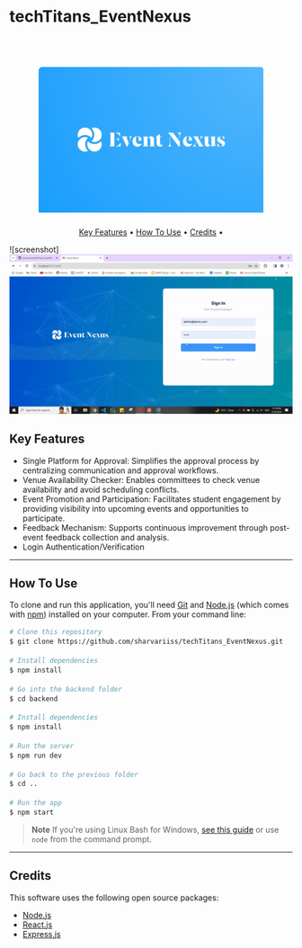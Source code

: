 # techTitans_EventNexus



<h1 align="center">
  <br>
  <img src="https://github.com/sharvariiss/techTitans_EventNexus/blob/dev/event_nexus.jpg" alt="EventNexus" width="400">
  
</h1>

<p align="center">
  <a href="#key-features">Key Features</a> •
  <a href="#how-to-use">How To Use</a> •
  <a href="#credits">Credits</a> •
</p>

![screenshot]
<img src="https://github.com/sharvariiss/techTitans_EventNexus/blob/dev/event_nexux_gif.gif" width="600">


## Key Features

* Single Platform for Approval: Simplifies the approval process by centralizing communication and approval workflows.
* Venue Availability Checker: Enables committees to check venue availability and avoid scheduling conflicts.
* Event Promotion and Participation: Facilitates student engagement by providing visibility into upcoming events and opportunities to participate.
* Feedback Mechanism: Supports continuous improvement through post-event feedback collection and analysis.
* Login Authentication/Verification

---
## How To Use

To clone and run this application, you'll need [Git](https://git-scm.com) and [Node.js](https://nodejs.org/en/download/) (which comes with [npm](http://npmjs.com)) installed on your computer. From your command line:

```bash
# Clone this repository
$ git clone https://github.com/sharvariiss/techTitans_EventNexus.git

# Install dependencies
$ npm install

# Go into the backend folder
$ cd backend

# Install dependencies
$ npm install

# Run the server
$ npm run dev

# Go back to the previous folder
$ cd ..

# Run the app
$ npm start
```

> **Note**
> If you're using Linux Bash for Windows, [see this guide](https://www.howtogeek.com/261575/how-to-run-graphical-linux-desktop-applications-from-windows-10s-bash-shell/) or use `node` from the command prompt.

---

## Credits

This software uses the following open source packages:

- [Node.js](https://nodejs.org/)
- [React.js](https://reactjs.org/)
- [Express.js](https://www.expressjs.org/)







